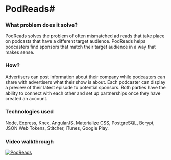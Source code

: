 # PodReads#

### What problem does it solve? ###
PodReads solves the problem of often mismatched ad reads that take place on podcasts that have a different target audience. PodReads helps podcasters find sponsors that match their target audience in a way that makes sense.

### How? ###
Advertisers can post information about their company while podcasters can share with advertisers what their show is about.  Each podcaster can display a preview of their latest episode to potential sponsors. Both parties have the ability to connect with each other and set up partnerships once they have created an account.

### Technologies used ###
Node, Express, Knex, AngularJS, Materialize CSS, PostgreSQL, Bcrypt, JSON Web Tokens, Stitcher, iTunes, Google Play.

### Video walkthrough ###
[![PodReads](http://img.youtube.com/vi/F6UYz5QIQe8/0.jpg)](https://youtu.be/F6UYz5QIQe8)
